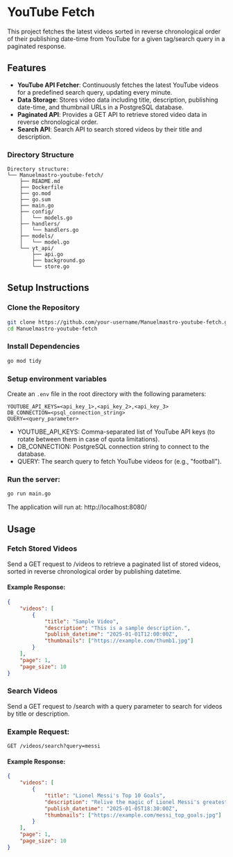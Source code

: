 # YouTube Fetch

This project fetches the latest videos sorted in reverse chronological order of their publishing date-time from YouTube for a given tag/search query in a paginated response.

## Features
- **YouTube API Fetcher**: Continuously fetches the latest YouTube videos for a predefined search query, updating every minute.
- **Data Storage**: Stores video data including title, description, publishing date-time, and thumbnail URLs in a PostgreSQL database.
- **Paginated API**: Provides a GET API to retrieve stored video data in reverse chronological order.
- **Search API**: Search API to search stored videos by their title and description.

### Directory Structure
```tree
Directory structure:
└── Manuelmastro-youtube-fetch/
    ├── README.md
    ├── Dockerfile
    ├── go.mod
    ├── go.sum
    ├── main.go
    ├── config/
    │   └── models.go
    ├── handlers/
    │   └── handlers.go
    ├── models/
    │   └── model.go
    └── yt_api/
        ├── api.go
        ├── background.go
        └── store.go
```


## Setup Instructions

### Clone the Repository

```bash
git clone https://github.com/your-username/Manuelmastro-youtube-fetch.git
cd Manuelmastro-youtube-fetch
```

### Install Dependencies

```bash
go mod tidy
```





### Setup environment variables

Create an `.env` file in the root directory with the following parameters:

```env
YOUTUBE_API_KEYS=<api_key_1>,<api_key_2>,<api_key_3>
DB_CONNECTION=<psql_connection_string>
QUERY=<query_parameter>
```
- YOUTUBE_API_KEYS: Comma-separated list of YouTube API keys (to rotate between them in case of quota limitations).
- DB_CONNECTION: PostgreSQL connection string to connect to the database.
- QUERY: The search query to fetch YouTube videos for (e.g., "football").

### Run the server:

```bash
go run main.go
```
The application will run at: http://localhost:8080/

## Usage
### Fetch Stored Videos
Send a GET request to /videos to retrieve a paginated list of stored videos, sorted in reverse chronological order by publishing datetime.

#### Example Response:
```json
{
    "videos": [
        {
            "title": "Sample Video",
            "description": "This is a sample description.",
            "publish_datetime": "2025-01-01T12:00:00Z",
            "thumbnails": ["https://example.com/thumb1.jpg"]
        }
    ],
    "page": 1,
    "page_size": 10
}
```





### Search Videos
Send a GET request to /search with a query parameter to search for videos by title or description.

### Example Request:
```url
GET /videos/search?query=messi
```
#### Example Response:
```json
{
    "videos": [
        {
            "title": "Lionel Messi's Top 10 Goals",
            "description": "Relive the magic of Lionel Messi's greatest goals of all time.",
            "publish_datetime": "2025-01-05T18:30:00Z",
            "thumbnails": ["https://example.com/messi_top_goals.jpg"]
        }
    ],
    "page": 1,
    "page_size": 10
}
```








